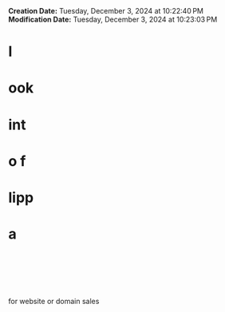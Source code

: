 <div><b>Creation Date:</b> Tuesday, December 3, 2024 at 10:22:40 PM<br></div>
<div><b>Modification Date:</b> Tuesday, December 3, 2024 at 10:23:03 PM<br></div>
<div><h1>l</h1><h1>ook </h1><h1>int</h1><h1>o f</h1><h1>lipp</h1><h1>a</h1><h1> </h1><h1><br></h1></div>
<div><br></div>
<div>for website or domain sales</div>

